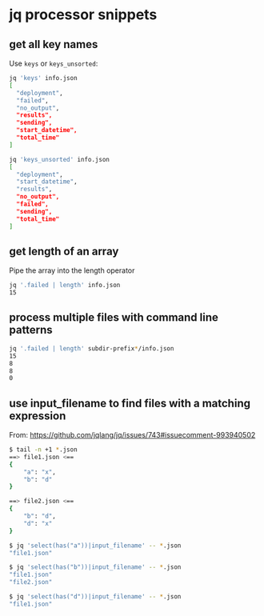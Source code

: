 # jq processor snippets

## get all key names

Use `keys` or `keys_unsorted`:

```bash
jq 'keys' info.json
[
  "deployment",
  "failed",
  "no_output",
  "results",
  "sending",
  "start_datetime",
  "total_time"
]
```

```bash
jq 'keys_unsorted' info.json
[
  "deployment",
  "start_datetime",
  "results",
  "no_output",
  "failed",
  "sending",
  "total_time"
]
```

## get length of an array

Pipe the array into the length operator

```bash
jq '.failed | length' info.json
15
```

## process multiple files with command line patterns

```bash
jq '.failed | length' subdir-prefix*/info.json
15
8
8
0
```

## use input_filename to find files with a matching expression

From: https://github.com/jqlang/jq/issues/743#issuecomment-993940502

```bash
$ tail -n +1 *.json
==> file1.json <==
{
    "a": "x",
    "b": "d"
}

==> file2.json <==
{
    "b": "d",
    "d": "x"
}

$ jq 'select(has("a"))|input_filename' -- *.json
"file1.json"

$ jq 'select(has("b"))|input_filename' -- *.json
"file1.json"
"file2.json"

$ jq 'select(has("d"))|input_filename' -- *.json
"file1.json"
```
